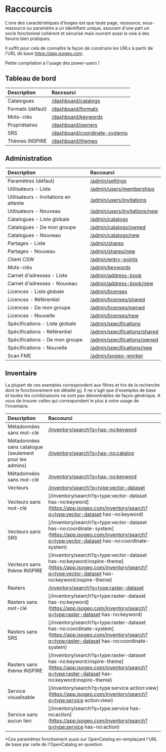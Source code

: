 # Raccourcis

L'une des caractéristiques d'Isogeo est que toute page, ressource, sous-ressource ou paramètre a un identifiant unique, assurant d'une part un socle fonctionnel cohérent et sécurisé mais ouvrant aussi la voie à des favoris bien pratiques.

Il suffit pour cela de connaître la façon de construire les URLs à partir de l'URL de base https://app.isogeo.com.

Petite compilation à l'usage des power-users !

## Tableau de bord

| Description                        | Raccourci |
| :--------------------------------- | :-------- |
| Catalogues       | [/dashboard/catalogs](https://app.isogeo.com/dashboard/catalogs) |
| Formats (défaut) | [/dashboard/formats](https://app.isogeo.com/dashboard/formats) |
| Mots-clés        | [/dashboard/keywords](https://app.isogeo.com/dashboard/keywords) |
| Propriétaires    | [/dashboard/owners](https://app.isogeo.com/dashboard/owners) |
| SRS              | [/dashboard/coordinate-systems](https://app.isogeo.com/dashboard/coordinate-systems) |
| Thèmes INSPIRE   | [/dashboard/themes](https://app.isogeo.com/dashboard/themes) |

## Administration

| Description                        | Raccourci |
| :--------------------------------- | :-------- |
| Paramètres (défaut) | [/admin/settings](https://app.isogeo.com/admin/settings) |
| Utilisateurs - Liste | [/admin/users/memberships](https://app.isogeo.com/admin/users/memberships) |
| Utilisateurs - Invitations en attente | [/admin/users/invitations](https://app.isogeo.com/admin/users/invitations) |
| Utilisateurs - Nouveau | [/admin/users/invitations/new](https://app.isogeo.com/admin/users/invitations/new) |
| Catalogues - Liste globale | [/admin/catalogs](https://app.isogeo.com/admin/catalogs) |
| Catalogues - De mon groupe | [/admin/catalogs/owned](https://app.isogeo.com/admin/catalogs/owned) |
| Catalogues - Nouveau | [/admin/catalogs/new](https://app.isogeo.com/admin/catalogs/new) |
| Partages - Liste | [/admin/shares](https://app.isogeo.com/admin/shares) |
| Partages - Nouveau | [/admin/shares/new](https://app.isogeo.com/admin/shares/new) |
| Client CSW | [/admin/entry-points](https://app.isogeo.com/admin/entry-points) |
| Mots-clés   | [/admin/keywords](https://app.isogeo.com/admin/keywords) |
| Carnet d'adresses - Liste   | [/admin/address-book](https://app.isogeo.com/admin/address-book) |
| Carnet d'adresses - Nouveau   | [/admin/address-book/new](https://app.isogeo.com/admin/address-book/new) |
| Licences - Liste globale  | [/admin/licenses](https://app.isogeo.com/admin/licenses) |
| Licences - Référentiel  | [/admin/licenses/shared](https://app.isogeo.com/admin/licenses/shared) |
| Licences - De mon groupe  | [/admin/licenses/owned](https://app.isogeo.com/admin/licenses/owned) |
| Licences - Nouvelle  | [/admin/licenses/new](https://app.isogeo.com/admin/licenses/new) |
| Spécifications - Liste globale  | [/admin/specifications](https://app.isogeo.com/admin/specifications) |
| Spécifications - Référentiel  | [/admin/specifications/shared](https://app.isogeo.com/admin/specifications/shared) |
| Spécifications - De mon groupe  | [/admin/specifications/owned](https://app.isogeo.com/admin/specifications/owned) |
| Spécifications - Nouvelle  | [/admin/specifications/new](https://app.isogeo.com/admin/specifications/new) |
| Scan FME  | [/admin/isogeo-worker](https://app.isogeo.com/admin/isogeo-worker) |

## Inventaire

La plupart de ces exemples correspondent aux filtres et tris de la recherche dont le fonctionnement est détaillé [ici](/features/inventory/search.html). Il ne s'agit que d'exemples de base et toutes les combinaisons ne sont pas démontrables de façon générique. A vous de trouver celles qui correspondent le plus à votre usage de l'inventaire.

| Description                        | Raccourci |
| :--------------------------------- | :-------- |
| Métadonnées sans mot-clé | [/inventory/search?q=has-no:keyword](https://app.isogeo.com/inventory/search?q=has-no:keyword) |
| Métadonnées sans catalogue (seulement pour les admins) | [/inventory/search?q=has-no:catalog](https://app.isogeo.com/inventory/search?q=has-no:catalog) |
| Métadonnées sans mot-clé | [/inventory/search?q=has-no:keyword](https://app.isogeo.com/inventory/search?q=has-no:keyword) |
| Vecteurs | [/inventory/search?q=type:vector-dataset](https://app.isogeo.com/inventory/search?q=type:vector-dataset) |
| Vecteurs sans mot-clé | [/inventory/search?q=type:vector-dataset has-no:keyword](https://app.isogeo.com/inventory/search?q=type:vector-dataset has-no:keyword) |
| Vecteurs sans SRS | [/inventory/search?q=type:vector-dataset has-no:coordinate-system](https://app.isogeo.com/inventory/search?q=type:vector-dataset has-no:coordinate-system) |
| Vecteurs sans thème INSPIRE | [/inventory/search?q=type:vector-dataset has-no:keyword:inspire-theme](https://app.isogeo.com/inventory/search?q=type:vector-dataset has-no:keyword:inspire-theme) |
| Rasters | [/inventory/search?q=type:raster-dataset](https://app.isogeo.com/inventory/search?q=type:raster-dataset) |
| Rasters sans mot-clé | [/inventory/search?q=type:raster-dataset has-no:keyword](https://app.isogeo.com/inventory/search?q=type:raster-dataset has-no:keyword) |
| Rasters sans SRS | [/inventory/search?q=type:raster-dataset has-no:coordinate-system](https://app.isogeo.com/inventory/search?q=type:raster-dataset has-no:coordinate-system) |
| Rasters sans thème INSPIRE | [/inventory/search?q=type:raster-dataset has-no:keyword:inspire-theme](https://app.isogeo.com/inventory/search?q=type:raster-dataset has-no:keyword:inspire-theme) |
| Service visualisable | [/inventory/search?q=type:service action:view](https://app.isogeo.com/inventory/search?q=type:service action:view) |
| Service sans aucun lien | [/inventory/search?q=type:service has-no:action](https://app.isogeo.com/inventory/search?q=type:service has-no:action) |



*Ces paramètres fonctionnent aussi sur OpenCatalog en remplaçant l'URL de base par celle de l'OpenCatalog en question.

